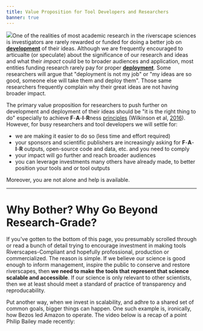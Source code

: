 ```yaml
---
title: Value Proposition for Tool Developers and Researchers
banner: true
---
```


<img src="/images/ivorytower.png" to="https://liubaveto.wordpress.com/2019/02/12/academic-freedom-locked-in-an-ivory-tower/" float="left"/>One of the realities of most academic research in the riverscape sciences is investigators are rarely rewarded or funded for doing a better job on [**development**](http://127.0.0.1:4001/Tools/discrimination.html#technological-readiness-levels) of their ideas. Although we are frequently encouraged to articualte (or speculate) about the significance of our research and ideas and what their _impact_ could be to broader audiences and application, most entities funding research rarely pay for proper [**deployment**](http://127.0.0.1:4001/Tools/discrimination.html#technological-readiness-levels). Some researchers will argue that "deployment is not my job" or "my ideas are so good, someone else will take them and deploy them". Those same researchers frequently complain why their great ideas are not having broader impact.

The primary value proposition for researchers to push further on development and deployment of their ideas should be "it is the right thing to do" especially to achieve **F**-**A**-**I**-**R**ness [principles](https://force11.org/info/the-fair-data-principles/) (Wilkinson et al, [2016](https://www.nature.com/articles/sdata201618)). However, for busy researchers and tool developers we will settle for:
- we are making it easier to do so (less time and effort required)
- your sponsors and scientific publishers are increasingly asking for **F**-**A**-**I**-**R** outputs, open-source code and data, etc. and you need to comply
- your impact will go further and reach broader audiences
- you can leverage investments many others have already made, to better position your tools and or tool outputs

Moreover, you are not alone and help is available. 


------

# Why Bother? Why Go Beyond Research-Grade?

If you've gotten to the bottom of this page, you presumably scrolled through or read a bunch of detail trying to encourage investment in making tools Riverscapes-Compliant and hopefully profossional, production or commercialized. The reason is simple. If we believe our science is good enough to inform management, inspire the public to conserve and restore riverscapes, then **we need to make the tools that represent that science scalable and accessible**. If our science is only relevant to other scientists, then we at least should meet a standard of practice of transparency and reproducability.

Put another way, when we invest in scalability, and adhre to a shared set of common goals, bigger things can happen. One such example is, ironically, how Bezos led Amazon to operate. The video below is a recap of a point Philip Bailey made recently:

<YouTubeEmbed videoId="H_2AiyabDo8" />